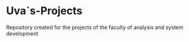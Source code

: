 # Uva`s-Projects
Repository created for the projects of the faculty of analysis and system development
